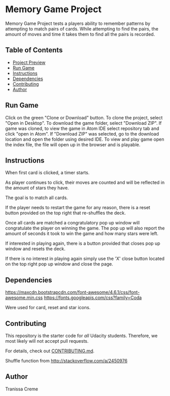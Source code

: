 # Memory Game Project

Memory Game Project tests a players ability to remember patterns by attempting to match pairs of cards. While attempting to find the pairs, the amount of moves and time it takes them to find all the pairs is recorded.

## Table of Contents

* [Project Preview](#projectPreview)
* [Run Game](#runGame)
* [Instructions](#instructions)
* [Dependencies](#dependencies)
* [Contributing](#contributing)
* [Author](#author)

## Run Game

Click on the green "Clone or Download" button. To clone the project, select "Open in Desktop". To download the game folder, select "Download ZIP". If game was cloned, to view the game in Atom IDE select repository tab and click "open in Atom". If "Download ZIP" was selected, go to the download location and open the folder using desired IDE. To view and play game open the index file, the file will open up in the browser and is playable.

## Instructions

When first card is clicked, a timer starts.

As player continues to click, their moves are counted and will be reflected in the amount of stars they have.

The goal is to match all cards.

If the player needs to restart the game for any reason, there is a reset button provided on the top right that re-shuffles the deck.

Once all cards are matched a congratulatory pop up window will congratulate the player on winning the game. The pop up will also report the amount of seconds it took to win the game and how many stars were left.

If interested in playing again, there is a button provided that closes pop up window and resets the deck.

If there is no interest in playing again simply use the 'X' close button located on the top right pop up window and close the page.

## Dependencies

https://maxcdn.bootstrapcdn.com/font-awesome/4.6.1/css/font-awesome.min.css
https://fonts.googleapis.com/css?family=Coda

Were used for card, reset and star icons.

## Contributing

This repository is the starter code for _all_ Udacity students. Therefore, we most likely will not accept pull requests.

For details, check out [CONTRIBUTING.md](CONTRIBUTING.md).

Shuffle function from http://stackoverflow.com/a/2450976

## Author

Tranissa Creme
